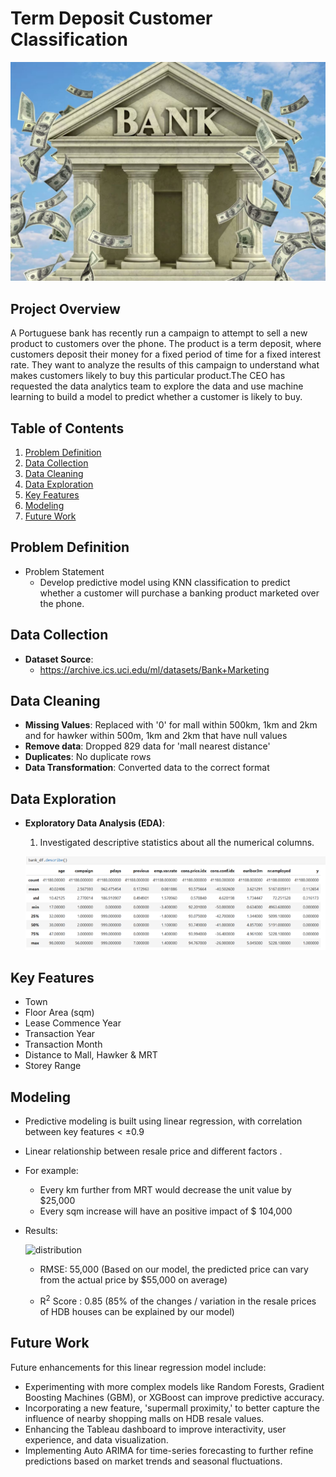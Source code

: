 # Term Deposit Customer Classification

![HDB](./pictures/cover.jpg "HDB")

## Project Overview

A Portuguese bank has recently run a campaign to attempt to sell a new product to customers over the phone. The product is a term deposit, where customers deposit their money for a fixed period of time for a fixed interest rate. They want to analyze the results of this campaign to understand what makes customers likely to buy this particular product.The CEO has requested the data analytics team to explore the data and use machine learning to build a model to predict whether a customer is likely to buy.

## Table of Contents
1. [Problem Definition](#problem-definition)
2. [Data Collection](#data-collection)
3. [Data Cleaning](#data-cleaning)
4. [Data Exploration](#data-exploration)
5. [Key Features](#key-features)
6. [Modeling](#modeling)
7. [Future Work](#future-work)

## Problem Definition
- Problem Statement
  - Develop predictive model using KNN classification to predict whether a customer will purchase a banking product marketed over the phone.


## Data Collection
- **Dataset Source**:
  - https://archive.ics.uci.edu/ml/datasets/Bank+Marketing


## Data Cleaning
- **Missing Values**: Replaced with '0' for mall within 500km, 1km and 2km and for hawker within 500m, 1km and 2km that have null values
- **Remove data**: Dropped 829 data  for 'mall nearest distance'
- **Duplicates**: No duplicate rows 
- **Data Transformation**: Converted data to the correct format
  
## Data Exploration

- **Exploratory Data Analysis (EDA)**: 

  1. Investigated descriptive statistics about all the numerical columns.

    ![distribution](./pictures/descriptive_stats.png "distribution")




    



## Key Features
- Town
- Floor Area (sqm) 
- Lease Commence Year 
- Transaction Year 
- Transaction Month 
- Distance to Mall, Hawker & MRT
- Storey Range



## Modeling
- Predictive modeling is built using linear regression, with correlation between key features < ±0.9
- Linear relationship between resale price and different factors .
- For example: 
  - Every km further from MRT would decrease the unit value by $25,000
  - Every sqm increase will have an positive impact of $ 104,000

- Results:

  ![distribution](./pictures/actual_predicted.png "distribution")

  - RMSE: 55,000 (Based on our model, the predicted price can vary from the actual price by $55,000 on average)

  - R<sup>2</sup> Score : 0.85 (85% of the changes / variation in the resale prices of HDB houses can be explained by our model)


## Future Work

Future enhancements for this linear regression model include:
- Experimenting with more complex models like Random Forests, Gradient Boosting Machines (GBM), or XGBoost can improve predictive accuracy.
- Incorporating a new feature, 'supermall proximity,' to better capture the influence of nearby shopping malls on HDB resale values.
- Enhancing the Tableau dashboard to improve interactivity, user experience, and data visualization.
- Implementing Auto ARIMA for time-series forecasting to further refine predictions based on market trends and seasonal fluctuations.

